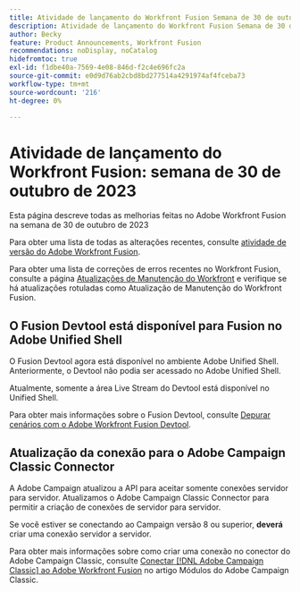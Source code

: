 ```yaml
---
title: Atividade de lançamento do Workfront Fusion Semana de 30 de outubro de 2023
description: Atividade de lançamento do Workfront Fusion Semana de 30 de outubro de 2023
author: Becky
feature: Product Announcements, Workfront Fusion
recommendations: noDisplay, noCatalog
hidefromtoc: true
exl-id: f1dbe40a-7569-4e08-846d-f2c4e696fc2a
source-git-commit: e0d9d76ab2cbd8bd277514a4291974af4fceba73
workflow-type: tm+mt
source-wordcount: '216'
ht-degree: 0%

---
```


# Atividade de lançamento do Workfront Fusion: semana de 30 de outubro de 2023

Esta página descreve todas as melhorias feitas no Adobe Workfront Fusion na semana de 30 de outubro de 2023

Para obter uma lista de todas as alterações recentes, consulte [atividade de versão do Adobe Workfront Fusion](/help/workfront-fusion/fusion-product-releases/fusion-release-activity.md).

Para obter uma lista de correções de erros recentes no Workfront Fusion, consulte a página [Atualizações de Manutenção do Workfront](https://experienceleague.adobe.com/docs/workfront-known-issues/releases/current-updates.html?lang=pt-BR) e verifique se há atualizações rotuladas como Atualização de Manutenção do Workfront Fusion.

## O Fusion Devtool está disponível para Fusion no Adobe Unified Shell

O Fusion Devtool agora está disponível no ambiente Adobe Unified Shell. Anteriormente, o Devtool não podia ser acessado no Adobe Unified Shell.

Atualmente, somente a área Live Stream do Devtool está disponível no Unified Shell.

Para obter mais informações sobre o Fusion Devtool, consulte [Depurar cenários com o Adobe Workfront Fusion Devtool](/help/workfront-fusion/manage-scenarios/debug-a-scenario.md).

## Atualização da conexão para o Adobe Campaign Classic Connector

A Adobe Campaign atualizou a API para aceitar somente conexões servidor para servidor. Atualizamos o Adobe Campaign Classic Connector para permitir a criação de conexões de servidor para servidor.

Se você estiver se conectando ao Campaign versão 8 ou superior, **deverá** criar uma conexão servidor a servidor.

Para obter mais informações sobre como criar uma conexão no conector do Adobe Campaign Classic, consulte [Conectar [!DNL Adobe Campaign Classic] ao Adobe Workfront Fusion](/help/workfront-fusion/references/apps-and-modules/adobe-connectors/adobe-campaign-classic-connector.md#connect-adobe-campaign-to-adobe-workfront-fusion) no artigo Módulos do Adobe Campaign Classic.
